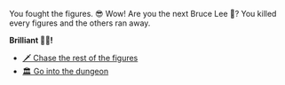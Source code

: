  You fought the figures.
😎 Wow! Are you the next Bruce Lee 💪? You killed every figures and the others ran away. 

**Brilliant 👊🏽!**

- [🗡 Chase the rest of the figures](../WIP.md)
- [🏛 Go into the dungeon](../3/3.md)
